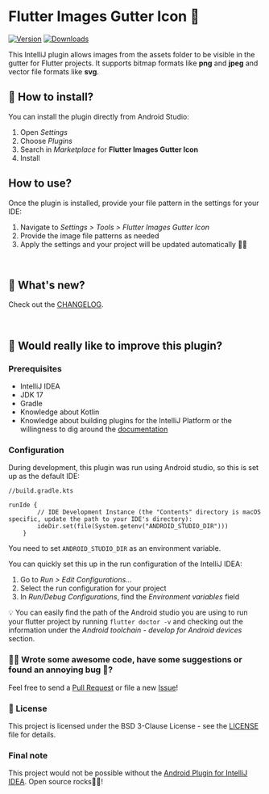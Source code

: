 # Flutter Images Gutter Icon 🎨

[![Version](https://img.shields.io/jetbrains/plugin/v/25195.svg)](https://plugins.jetbrains.com/plugin/25195)
[![Downloads](https://img.shields.io/jetbrains/plugin/d/25195.svg)](https://plugins.jetbrains.com/plugin/25195)

<!-- Plugin description -->
This IntelliJ plugin allows images from the assets folder to be visible in the gutter for Flutter projects.
It supports bitmap formats like **png** and **jpeg** and vector file formats like **svg**.
<!-- Plugin description end -->

## 🚀 How to install?

You can install the plugin directly from Android Studio:
1. Open _Settings_
2. Choose _Plugins_
3. Search in _Marketplace_ for **Flutter Images Gutter Icon**
4. Install

## How to use?

Once the plugin is installed, provide your file pattern in the settings for your IDE:
1. Navigate to _Settings > Tools > Flutter Images Gutter Icon_
2. Provide the image file patterns as needed
3. Apply the settings and your project will be updated automatically 💃🏾
   
<br>

## 🎉 What's new?

Check out the [CHANGELOG](CHANGELOG.md).

<br>

## 🌟 Would really like to improve this plugin?

### Prerequisites
- IntelliJ IDEA
- JDK 17
- Gradle
- Knowledge about Kotlin
- Knowledge about building plugins for the IntelliJ Platform or the willingness to dig around the [documentation](https://plugins.jetbrains.com/docs/intellij/creating-plugin-project.html)
  
### Configuration
During development, this plugin was run using Android studio, so this is set up as the default IDE:
```
//build.gradle.kts

runIde {
        // IDE Development Instance (the "Contents" directory is macOS specific, update the path to your IDE's directory):
        ideDir.set(file(System.getenv("ANDROID_STUDIO_DIR")))
    }
```
You need to set `ANDROID_STUDIO_DIR` as an environment variable.

You can quickly set this up in the run configuration of the IntelliJ IDEA:

1. Go to _Run > Edit Configurations..._
2. Select the run configuration for your project
3. In _Run/Debug Configurations_, find the _Environment variables_ field

💡 You can easily find the path of the Android studio you are using to run your flutter project by running `flutter doctor -v`
and checking out the information under the _Android toolchain - develop for Android devices_ section.

### 🙌🏾 Wrote some awesome code, have some suggestions or found an annoying bug 🐛?

Feel free to send a [Pull Request](https://github.com/alajemba-vik/IntelliJ-Flutter-Gutter-Image-Viewer/pulls) or file a new [Issue](https://github.com/alajemba-vik/IntelliJ-Flutter-Gutter-Image-Viewer/issues)!

### 📃 License
This project is licensed under the BSD 3-Clause License - see the [LICENSE](LICENSE) file for details.

### Final note
This project would not be possible without the [Android Plugin for IntelliJ IDEA](https://github.com/JetBrains/android). Open source rocks🤘🏾!
